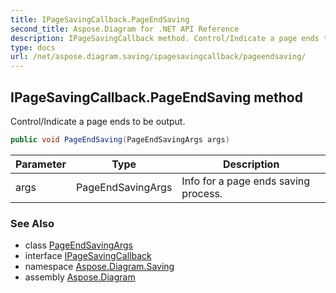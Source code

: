 ```yaml
---
title: IPageSavingCallback.PageEndSaving
second_title: Aspose.Diagram for .NET API Reference
description: IPageSavingCallback method. Control/Indicate a page ends to be output
type: docs
url: /net/aspose.diagram.saving/ipagesavingcallback/pageendsaving/
---
```

## IPageSavingCallback.PageEndSaving method

Control/Indicate a page ends to be output.

```csharp
public void PageEndSaving(PageEndSavingArgs args)
```

| Parameter | Type | Description |
| --- | --- | --- |
| args | PageEndSavingArgs | Info for a page ends saving process. |

### See Also

* class [PageEndSavingArgs](../../pageendsavingargs/)
* interface [IPageSavingCallback](../)
* namespace [Aspose.Diagram.Saving](../../ipagesavingcallback/)
* assembly [Aspose.Diagram](../../../)


